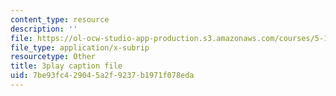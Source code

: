 ```yaml
---
content_type: resource
description: ''
file: https://ol-ocw-studio-app-production.s3.amazonaws.com/courses/5-111-principles-of-chemical-science-fall-2008/7be93fc429045a2f9237b1971f078eda_eyDAcbzXgb4.vtt
file_type: application/x-subrip
resourcetype: Other
title: 3play caption file
uid: 7be93fc4-2904-5a2f-9237-b1971f078eda
---
```

